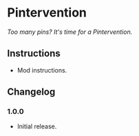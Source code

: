 # Pintervention

*Too many pins? It's time for a Pintervention.*

## Instructions

  * Mod instructions.

## Changelog

### 1.0.0

  * Initial release.